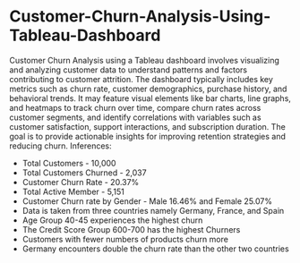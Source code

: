 # Customer-Churn-Analysis-Using-Tableau-Dashboard
Customer Churn Analysis using a Tableau dashboard involves visualizing and analyzing customer data to understand patterns and factors contributing to customer attrition. The dashboard typically includes key metrics such as churn rate, customer demographics, purchase history, and behavioral trends. It may feature visual elements like bar charts, line graphs, and heatmaps to track churn over time, compare churn rates across customer segments, and identify correlations with variables such as customer satisfaction, support interactions, and subscription duration. The goal is to provide actionable insights for improving retention strategies and reducing churn.
Inferences:
- Total Customers - 10,000
- Total Customers Churned - 2,037
- Customer Churn Rate - 20.37%
- Total Active Member - 5,151
- Customer Churn rate by Gender - Male 16.46% and Female 25.07%
- Data is taken from three countries namely Germany, France, and Spain
- Age Group 40-45 experiences the highest churn
- The Credit Score Group 600-700 has the highest Churners
- Customers with fewer numbers of products churn more
- Germany encounters double the churn rate than the other two countries
